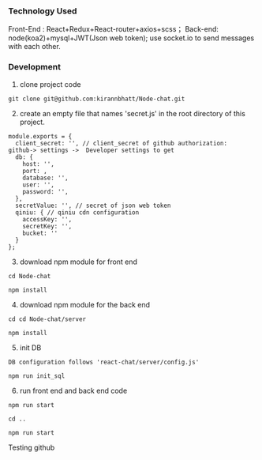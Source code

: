 ### Technology Used

Front-End : React+Redux+React-router+axios+scss；
Back-end: node(koa2)+mysql+JWT(Json web token);
use socket.io to send messages with each other.

### Development

1. clone project code

```
git clone git@github.com:kirannbhatt/Node-chat.git
```

2.  create an empty file that names 'secret.js' in the root directory of this project.

```
module.exports = {
  client_secret: '', // client_secret of github authorization:  github-> settings ->  Developer settings to get
  db: {
    host: '',
    port: ,
    database: '',
    user: '',
    password: '',
  },
  secretValue: '', // secret of json web token
  qiniu: { // qiniu cdn configuration
    accessKey: '',
    secretKey: '',
    bucket: ''
  }
};
```

3. download npm module for front end

```
cd Node-chat
```

```
npm install
```

4. download npm module for the back end

```
cd cd Node-chat/server
```

```
npm install
```

5. init DB

```
DB configuration follows 'react-chat/server/config.js'

npm run init_sql
```

6. run front end and back end code

```
npm run start
```

```
cd ..
```

```
npm run start
```

Testing github